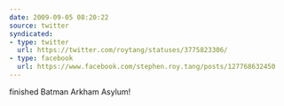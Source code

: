 ```yaml
---
date: 2009-09-05 08:20:22
source: twitter
syndicated:
- type: twitter
  url: https://twitter.com/roytang/statuses/3775823306/
- type: facebook
  url: https://www.facebook.com/stephen.roy.tang/posts/127768632450
---
```


finished Batman Arkham Asylum!